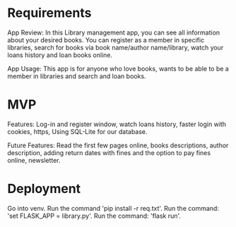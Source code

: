 # Requirements

App Review:
In this Library management app, you can see all information about your desired books.
You can register as a member in specific libraries, search for books via book name/author name/library,
watch your loans history and loan books online.

App Usage:
This app is for anyone who love books, wants to be able to be a member in libraries and search and loan books.


# MVP 

Features:
Log-in and register window, watch loans history, faster login with cookies, https, Using SQL-Lite for our database.

Future Features:
Read the first few pages online, books descriptions, author description, adding return dates with fines and the option to pay fines online, newsletter.


# Deployment 

Go into venv.
Run the command 'pip install -r req.txt'.
Run the command: 'set FLASK_APP = library.py'.
Run the command: 'flask run'.





